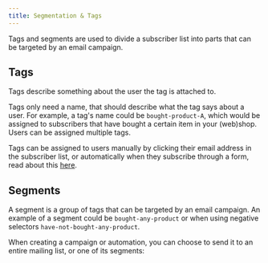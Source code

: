 ```yaml
---
title: Segmentation & Tags
---
```


Tags and segments are used to divide a subscriber list into parts that can be targeted by an email campaign.

## Tags

Tags describe something about the user the tag is attached to.

Tags only need a name, that should describe what the tag says about a user. For example, a tag's name could be `bought-product-A`, which would be assigned to subscribers that have bought a certain item in your (web)shop. Users can be assigned multiple tags.

Tags can be assigned to users manually by clicking their email address in the subscriber list, or automatically when they subscribe through a form, read about this [here](/docs/self-hosted/v6/using-mailcoach/email-lists/adding-subscribers).

<!-- @todo screenshot -->

## Segments

A segment is a group of tags that can be targeted by an email campaign. An example of a segment could be `bought-any-product` or when using negative selectors `have-not-bought-any-product`.

When creating a campaign or automation, you can choose to send it to an entire mailing list, or one of its segments:

<!-- @todo: Screenshot -->
